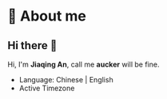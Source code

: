 # :rocket: About me

## Hi there :wave:

Hi, I'm **Jiaqing An**, call me **aucker** will be fine. 

* Language: Chinese | English
* Active Timezone
